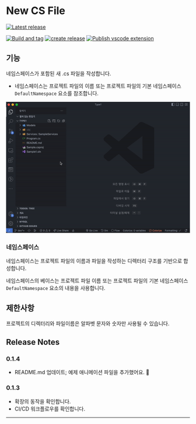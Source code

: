 # New CS File

<!--
![Visual Studio Marketplace Version](https://img.shields.io/visual-studio-marketplace/v/bbonkr.kr-bbon-vscode-plugins-newcsfile?style=for-the-badge)
-->

[![Latest release](https://img.shields.io/github/v/release/bbonkr/vscode-extensions-new-cs-file?style=for-the-badge)](https://marketplace.visualstudio.com/items?itemName=bbonkr.kr-bbon-vscode-plugins-newcsfile)

[![Build and tag](https://github.com/bbonkr/vscode-extensions-new-cs-file/actions/workflows/build-and-tag.yml/badge.svg)](https://github.com/bbonkr/vscode-extensions-new-cs-file/actions/workflows/build-and-tag.yml) [![create release](https://github.com/bbonkr/vscode-extensions-new-cs-file/actions/workflows/create-release.yml/badge.svg)](https://github.com/bbonkr/vscode-extensions-new-cs-file/actions/workflows/create-release.yml) [![Publish vscode extension](https://github.com/bbonkr/vscode-extensions-new-cs-file/actions/workflows/publish-vscode-extension.yml/badge.svg)](https://github.com/bbonkr/vscode-extensions-new-cs-file/actions/workflows/publish-vscode-extension.yml)

## 기능

네임스페이스가 포함된 새 .cs 파일을 작성합니다.

- 네임스페이스는 프로젝트 파일의 이름 또는 프로젝트 파일의 기본 네임스페이스 `DefaultNamespace` 요소를 참조합니다.

<!--

> Tip: Many popular extensions utilize animations. This is an excellent way to show off your extension! We recommend short, focused animations that are easy to follow.
-->

![example](./assets/example.gif)

### 네임스페이스

네임스페이스는 프로젝트 파일의 이름과 파일을 작성하는 디렉터리 구조를 기반으로 합성합니다.

네임스페이스의 베이스는 프로젝트 파일 이름 또는 프로젝트 파일의 기본 네임스페이스 `DefaultNamespace` 요소의 내용을 사용합니다.

## 제한사항

프로젝트의 디렉터리와 파일이름은 알파벳 문자와 숫자만 사용될 수 있습니다.

## Release Notes

### 0.1.4

- README.md 업데이트; 예제 애니메이션 파일을 추가했어요. 🫣

### 0.1.3

- 확장의 동작을 확인합니다.
- CI/CD 워크플로우를 확인합니다.

---
